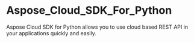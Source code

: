 Aspose_Cloud_SDK_For_Python
===========================

Aspose Cloud SDK for Python allows you to use cloud based REST API in your applications quickly and easily. 